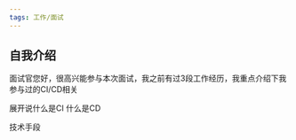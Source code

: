```yaml
---
tags: 工作/面试
---
```


## 自我介绍
面试官您好，很高兴能参与本次面试，我之前有过3段工作经历，我重点介绍下我参与过的CI/CD相关


展开说什么是CI
什么是CD


技术手段